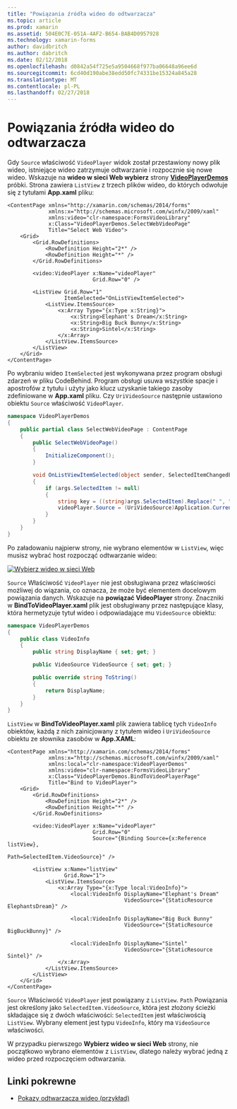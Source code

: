 ```yaml
---
title: "Powiązania źródła wideo do odtwarzacza"
ms.topic: article
ms.prod: xamarin
ms.assetid: 504E0C7E-051A-4AF2-B654-BAB4D0957928
ms.technology: xamarin-forms
author: davidbritch
ms.author: dabritch
ms.date: 02/12/2018
ms.openlocfilehash: d0842a54f725e5a9504668f977ba06648a96ee6d
ms.sourcegitcommit: 6cd40d190abe38edd50fc74331be15324a845a28
ms.translationtype: MT
ms.contentlocale: pl-PL
ms.lasthandoff: 02/27/2018
---
```

# <a name="binding-video-sources-to-the-player"></a>Powiązania źródła wideo do odtwarzacza

Gdy `Source` właściwość `VideoPlayer` widok został przestawiony nowy plik wideo, istniejące wideo zatrzymuje odtwarzanie i rozpocznie się nowe wideo. Wskazuje na **wideo w sieci Web wybierz** strony [ **VideoPlayerDemos** ](https://developer.xamarin.com/samples/xamarin-forms/customrenderers/VideoPlayerDemos/) próbki. Strona zawiera `ListView` z trzech plików wideo, do których odwołuje się z tytułami **App.xaml** pliku:

```xaml
<ContentPage xmlns="http://xamarin.com/schemas/2014/forms"
             xmlns:x="http://schemas.microsoft.com/winfx/2009/xaml"
             xmlns:video="clr-namespace:FormsVideoLibrary"
             x:Class="VideoPlayerDemos.SelectWebVideoPage"
             Title="Select Web Video">
    <Grid>
        <Grid.RowDefinitions>
            <RowDefinition Height="2*" />
            <RowDefinition Height="*" />
        </Grid.RowDefinitions>
        
        <video:VideoPlayer x:Name="videoPlayer"
                           Grid.Row="0" />

        <ListView Grid.Row="1"
                  ItemSelected="OnListViewItemSelected">
            <ListView.ItemsSource>
                <x:Array Type="{x:Type x:String}">
                    <x:String>Elephant's Dream</x:String>
                    <x:String>Big Buck Bunny</x:String>
                    <x:String>Sintel</x:String>
                </x:Array>
            </ListView.ItemsSource>
        </ListView>
    </Grid>
</ContentPage>
```

Po wybraniu wideo `ItemSelected` jest wykonywana przez program obsługi zdarzeń w pliku CodeBehind. Program obsługi usuwa wszystkie spacje i apostrofów z tytułu i użyty jako klucz uzyskanie takiego zasoby zdefiniowane w **App.xaml** pliku. Czy `UriVideoSource` następnie ustawiono obiektu `Source` właściwość `VideoPlayer`.

```csharp
namespace VideoPlayerDemos
{
    public partial class SelectWebVideoPage : ContentPage
    {
        public SelectWebVideoPage()
        {
            InitializeComponent();
        }

        void OnListViewItemSelected(object sender, SelectedItemChangedEventArgs args)
        {
            if (args.SelectedItem != null)
            {
                string key = ((string)args.SelectedItem).Replace(" ", "").Replace("'", "");
                videoPlayer.Source = (UriVideoSource)Application.Current.Resources[key];
            }
        }
    }
}
```

Po załadowaniu najpierw strony, nie wybrano elementów w `ListView`, więc musisz wybrać host rozpocząć odtwarzanie wideo:

[![Wybierz wideo w sieci Web](source-bindings-images/selectwebvideo-small.png "Wybierz wideo w sieci Web")](source-bindings-images/selectwebvideo-large.png "Wybierz wideo w sieci Web")

`Source` Właściwość `VideoPlayer` nie jest obsługiwana przez właściwości możliwej do wiązania, co oznacza, że może być elementem docelowym powiązania danych. Wskazuje na **powiązać VideoPlayer** strony. Znaczniki w **BindToVideoPlayer.xaml** plik jest obsługiwany przez następujące klasy, która hermetyzuje tytuł wideo i odpowiadające mu `VideoSource` obiektu:

```csharp
namespace VideoPlayerDemos
{
    public class VideoInfo
    {
        public string DisplayName { set; get; }

        public VideoSource VideoSource { set; get; }

        public override string ToString()
        {
            return DisplayName;
        }
    }
}
```

`ListView` w **BindToVideoPlayer.xaml** plik zawiera tablicę tych `VideoInfo` obiektów, każdą z nich zainicjowany z tytułem wideo i `UriVideoSource` obiektu ze słownika zasobów w  **App.XAML**:

```xaml
<ContentPage xmlns="http://xamarin.com/schemas/2014/forms"
             xmlns:x="http://schemas.microsoft.com/winfx/2009/xaml"
             xmlns:local="clr-namespace:VideoPlayerDemos"
             xmlns:video="clr-namespace:FormsVideoLibrary"
             x:Class="VideoPlayerDemos.BindToVideoPlayerPage"
             Title="Bind to VideoPlayer">
    <Grid>
        <Grid.RowDefinitions>
            <RowDefinition Height="2*" />
            <RowDefinition Height="*" />
        </Grid.RowDefinitions>

        <video:VideoPlayer x:Name="videoPlayer"
                           Grid.Row="0"
                           Source="{Binding Source={x:Reference listView},
                                            Path=SelectedItem.VideoSource}" />

        <ListView x:Name="listView"
                  Grid.Row="1">
            <ListView.ItemsSource>
                <x:Array Type="{x:Type local:VideoInfo}">
                    <local:VideoInfo DisplayName="Elephant's Dream"
                                     VideoSource="{StaticResource ElephantsDream}" />

                    <local:VideoInfo DisplayName="Big Buck Bunny"
                                     VideoSource="{StaticResource BigBuckBunny}" />

                    <local:VideoInfo DisplayName="Sintel"
                                     VideoSource="{StaticResource Sintel}" />
                </x:Array>
            </ListView.ItemsSource>
        </ListView>
    </Grid>
</ContentPage>
```

`Source` Właściwość `VideoPlayer` jest powiązany z `ListView`. `Path` Powiązania jest określony jako `SelectedItem.VideoSource`, która jest złożony ścieżki składające się z dwóch właściwości: `SelectedItem` jest właściwością `ListView`. Wybrany element jest typu `VideoInfo`, który ma `VideoSource` właściwości.

W przypadku pierwszego **Wybierz wideo w sieci Web** strony, nie początkowo wybrano elementów z `ListView`, dlatego należy wybrać jedną z wideo przed rozpoczęciem odtwarzania.


## <a name="related-links"></a>Linki pokrewne

- [Pokazy odtwarzacza wideo (przykład)](https://developer.xamarin.com/samples/xamarin-forms/customrenderers/VideoPlayerDemos/)
